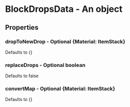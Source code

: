 

# BlockDropsData - An object



## Properties



### dropToNewDrop - Optional {Material: ItemStack}



Defaults to {}



### replaceDrops - Optional boolean



Defaults to false



### convertMap - Optional {Material: ItemStack}



Defaults to {}

